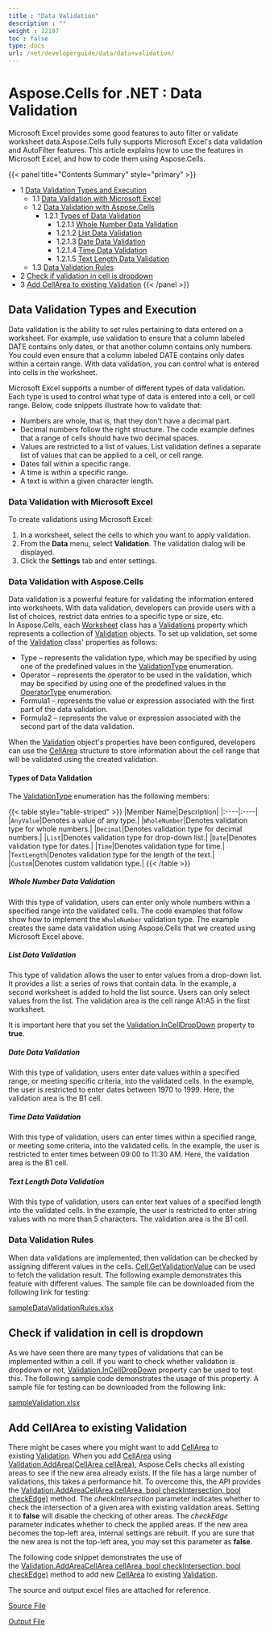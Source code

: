 ```yaml
---
title : "Data Validation" 
description : "" 
weight : 12197 
toc : false
type: docs
url: /net/developerguide/data/data+validation/
---
```


# Aspose.Cells for .NET : Data Validation


Microsoft Excel provides some good features to auto filter or validate worksheet data.Aspose.Cells fully supports Microsoft Excel's data validation and AutoFilter features. This article explains how to use the features in Microsoft Excel, and how to code them using Aspose.Cells.

{{< panel title="Contents Summary" style="primary" >}}
*   1 [Data Validation Types and Execution](#data-validation-types-and-execution)
    *   1.1 [Data Validation with Microsoft Excel](#data-validation-with-microsoft-excel)
    *   1.2 [Data Validation with Aspose.Cells](#data-validation-with-aspose.cells)
        *   1.2.1 [Types of Data Validation](#types-of-data-validation)
            *   1.2.1.1 [Whole Number Data Validation](#whole-number-data-validation)
            *   1.2.1.2 [List Data Validation](#list-data-validation)
            *   1.2.1.3 [Date Data Validation](#date-data-validation)
            *   1.2.1.4 [Time Data Validation](#time-data-validation)
            *   1.2.1.5 [Text Length Data Validation](#text-length-data-validation)
    *   1.3 [Data Validation Rules](#data-validation-rules)
*   2 [Check if validation in cell is dropdown](#check-if-validation-in-cell-is-dropdown)
*   3 [Add CellArea to existing Validation](#add-cellarea-to-existing-validation)
{{< /panel >}}
 

## Data Validation Types and Execution

Data validation is the ability to set rules pertaining to data entered on a worksheet. For example, use validation to ensure that a column labeled DATE contains only dates, or that another column contains only numbers. You could even ensure that a column labeled DATE contains only dates within a certain range. With data validation, you can control what is entered into cells in the worksheet.

Microsoft Excel supports a number of different types of data validation. Each type is used to control what type of data is entered into a cell, or cell range. Below, code snippets illustrate how to validate that:

*   Numbers are whole, that is, that they don't have a decimal part.
*   Decimal numbers follow the right structure. The code example defines that a range of cells should have two decimal spaces.
*   Values are restricted to a list of values. List validation defines a separate list of values that can be applied to a cell, or cell range.
*   Dates fall within a specific range.
*   A time is within a specific range.
*   A text is within a given character length.

### Data Validation with Microsoft Excel

To create validations using Microsoft Excel:

1.  In a worksheet, select the cells to which you want to apply validation.
2.  From the **Data** menu, select **Validation**. The validation dialog will be displayed.
3.  Click the **Settings** tab and enter settings.

### Data Validation with Aspose.Cells

Data validation is a powerful feature for validating the information entered into worksheets. With data validation, developers can provide users with a list of choices, restrict data entries to a specific type or size, etc.  
In Aspose.Cells, each [Worksheet](https://apireference.aspose.com/net/cells/aspose.cells/worksheet) class has a [Validations](https://apireference.aspose.com/net/cells/aspose.cells/worksheet/properties/validations) property which represents a collection of [Validation](https://apireference.aspose.com/net/cells/aspose.cells/validation) objects. To set up validation, set some of the [Validation](https://apireference.aspose.com/net/cells/aspose.cells/validation) class' properties as follows:

*   Type – represents the validation type, which may be specified by using one of the predefined values in the [ValidationType](https://apireference.aspose.com/net/cells/aspose.cells/validationtype) enumeration.
*   Operator – represents the operator to be used in the validation, which may be specified by using one of the predefined values in the [OperatorType](https://apireference.aspose.com/net/cells/aspose.cells/operatortype) enumeration.
*   Formula1 – represents the value or expression associated with the first part of the data validation.
*   Formula2 – represents the value or expression associated with the second part of the data validation.

When the [Validation](https://apireference.aspose.com/net/cells/aspose.cells/validation) object's properties have been configured, developers can use the [CellArea](https://apireference.aspose.com/net/cells/aspose.cells/cellarea) structure to store information about the cell range that will be validated using the created validation.

#### Types of Data Validation

The [ValidationType](https://apireference.aspose.com/net/cells/aspose.cells/validationtype) enumeration has the following members:

{{< table style="table-striped" >}}
|Member Name|Description|
|:----|:----|
|`AnyValue`|Denotes a value of any type.|
|`WholeNumber`|Denotes validation type for whole numbers.|
|`Decimal`|Denotes validation type for decimal numbers.|
|`List`|Denotes validation type for drop-down list.|
|`Date`|Denotes validation type for dates.|
|`Time`|Denotes validation type for time.|
|`TextLength`|Denotes validation type for the length of the text.|
|`Custom`|Denotes custom validation type.|
{{< /table >}}

##### Whole Number Data Validation

With this type of validation, users can enter only whole numbers within a specified range into the validated cells. The code examples that follow show how to implement the `WholeNumber` validation type. The example creates the same data validation using Aspose.Cells that we created using Microsoft Excel above.

##### List Data Validation

This type of validation allows the user to enter values from a drop-down list. It provides a list: a series of rows that contain data. In the example, a second worksheet is added to hold the list source. Users can only select values from the list. The validation area is the cell range A1:A5 in the first worksheet.

It is important here that you set the [Validation.InCellDropDown](https://apireference.aspose.com/net/cells/aspose.cells/validation/properties/incelldropdown) property to **true**.

##### Date Data Validation

With this type of validation, users enter date values within a specified range, or meeting specific criteria, into the validated cells. In the example, the user is restricted to enter dates between 1970 to 1999. Here, the validation area is the B1 cell.

##### Time Data Validation

With this type of validation, users can enter times within a specified range, or meeting some criteria, into the validated cells. In the example, the user is restricted to enter times between 09:00 to 11:30 AM. Here, the validation area is the B1 cell.

##### Text Length Data Validation

With this type of validation, users can enter text values of a specified length into the validated cells. In the example, the user is restricted to enter string values with no more than 5 characters. The validation area is the B1 cell.

### Data Validation Rules

When data validations are implemented, then validation can be checked by assigning different values in the cells. [Cell.GetValidationValue](https://apireference.aspose.com/net/cells/aspose.cells/cell/methods/getvalidationvalue) can be used to fetch the validation result. The following example demonstrates this feature with different values. The sample file can be downloaded from the following link for testing:

[sampleDataValidationRules.xlsx](https://docs2.aspose.com/cells/net/attachments/5025054/77496339.xlsx)

## Check if validation in cell is dropdown

As we have seen there are many types of validations that can be implemented within a cell. If you want to check whether validation is dropdown or not, [Validation.InCellDropDown](https://apireference.aspose.com/net/cells/aspose.cells/validation/properties/incelldropdown) property can be used to test this. The following sample code demonstrates the usage of this property. A sample file for testing can be downloaded from the following link:

[sampleValidation.xlsx](https://docs2.aspose.com/cells/net/attachments/5025054/79527947.xlsx)

## Add CellArea to existing Validation

There might be cases where you might want to add [CellArea](https://apireference.aspose.com/net/cells/aspose.cells/cellarea) to existing [Validation](https://apireference.aspose.com/net/cells/aspose.cells/validation). When you add [CellArea](https://apireference.aspose.com/net/cells/aspose.cells/cellarea) using [Validation.AddArea(CellArea cellArea)](https://apireference.aspose.com/net/cells/aspose.cells/validation/methods/addarea), Aspose.Cells checks all existing areas to see if the new area already exists. If the file has a large number of validations, this takes a performance hit. To overcome this, the API provides the [Validation.AddAreaCellArea cellArea, bool checkIntersection, bool checkEdge)](https://apireference.aspose.com/net/cells/aspose.cells.validation/addarea/methods/1) method. The *checkIntersection* parameter indicates whether to check the intersection of a given area with existing validation areas. Setting it to **false** will disable the checking of other areas. The *checkEdge* parameter indicates whether to check the applied areas. If the new area becomes the top-left area, internal settings are rebuilt. If you are sure that the new area is not the top-left area, you may set this parameter as **false**.

The following code snippet demonstrates the use of the [Validation.AddAreaCellArea cellArea, bool checkIntersection, bool checkEdge)](https://apireference.aspose.com/net/cells/aspose.cells.validation/addarea/methods/1) method to add new [CellArea](https://apireference.aspose.com/net/cells/aspose.cells/cellarea) to existing [Validation](https://apireference.aspose.com/net/cells/aspose.cells/validation).

The source and output excel files are attached for reference.

[Source File](https://docs2.aspose.com/cells/net/attachments/96764769/96928093.xlsx)

[Output File](https://docs2.aspose.com/cells/net/attachments/5025054/96928220.xlsx)

